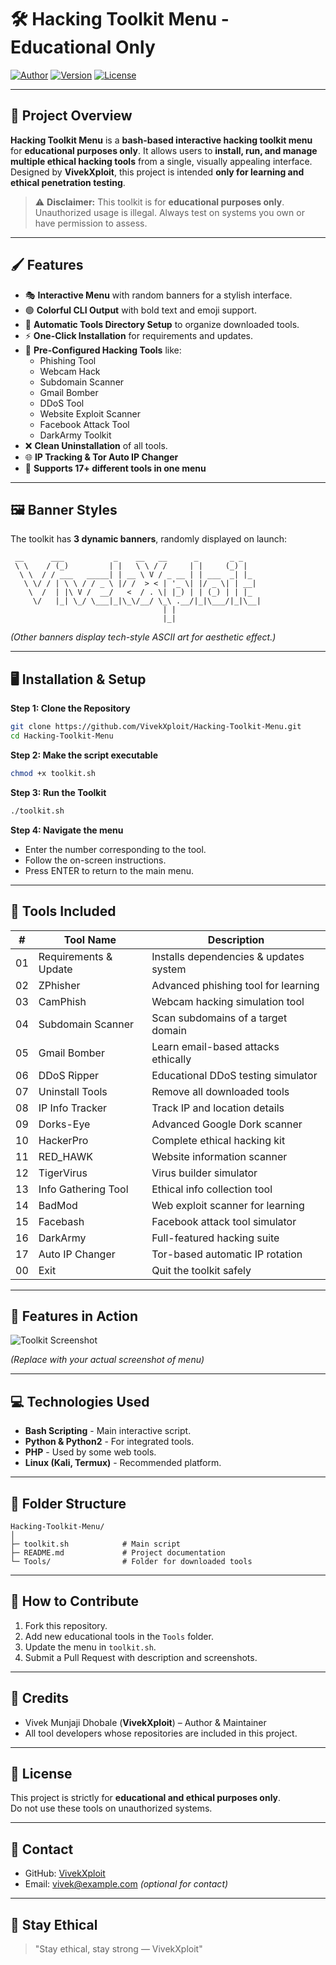 # 🛠️ Hacking Toolkit Menu - Educational Only

[![Author](https://img.shields.io/badge/Author-VivekXploit-blue?style=for-the-badge)](https://github.com/VivekXploit)
[![Version](https://img.shields.io/badge/Version-V1.0-green?style=for-the-badge)](https://github.com/VivekXploit)
[![License](https://img.shields.io/badge/License-Educational-orange?style=for-the-badge)](https://github.com/VivekXploit)

---

## 🎨 Project Overview

**Hacking Toolkit Menu** is a **bash-based interactive hacking toolkit menu** for **educational purposes only**. It allows users to **install, run, and manage multiple ethical hacking tools** from a single, visually appealing interface. Designed by **VivekXploit**, this project is intended **only for learning and ethical penetration testing**.

> ⚠️ **Disclaimer:** This toolkit is for **educational purposes only**. Unauthorized usage is illegal. Always test on systems you own or have permission to assess.

---

## 🖌️ Features

- 🎭 **Interactive Menu** with random banners for a stylish interface.
- 🟢 **Colorful CLI Output** with bold text and emoji support.
- 📂 **Automatic Tools Directory Setup** to organize downloaded tools.
- ⚡ **One-Click Installation** for requirements and updates.
- 🔧 **Pre-Configured Hacking Tools** like:
  - Phishing Tool
  - Webcam Hack
  - Subdomain Scanner
  - Gmail Bomber
  - DDoS Tool
  - Website Exploit Scanner
  - Facebook Attack Tool
  - DarkArmy Toolkit
- ❌ **Clean Uninstallation** of all tools.
- 🌐 **IP Tracking & Tor Auto IP Changer**
- 🧰 **Supports 17+ different tools in one menu**

---

## 🖼️ Banner Styles

The toolkit has **3 dynamic banners**, randomly displayed on launch:

```
 __      ___           _    __   __      _       _ _    
 \ \    / (_)         | |   \ \ / /     | |     (_) |   
  \ \  / / ___   _____| | __ \ V / _ __ | | ___  _| |_  
   \ \/ / | \ \ / / _ \ |/ /  > < | '_ \| |/ _ \| | __|
    \  /  | |\ V /  __/   <  / . \| |_) | | (_) | | |_  
     \/   |_| \_/ \___|_|\_\/__/ \_\ .__/|_|\___/|_|\__|
                                  | |                   
                                  |_|                   
```

*(Other banners display tech-style ASCII art for aesthetic effect.)*

---

## 🖥️ Installation & Setup

**Step 1: Clone the Repository**
```bash
git clone https://github.com/VivekXploit/Hacking-Toolkit-Menu.git
cd Hacking-Toolkit-Menu
```

**Step 2: Make the script executable**
```bash
chmod +x toolkit.sh
```

**Step 3: Run the Toolkit**
```bash
./toolkit.sh
```

**Step 4: Navigate the menu**
- Enter the number corresponding to the tool.
- Follow the on-screen instructions.
- Press ENTER to return to the main menu.

---

## 🔧 Tools Included

| #  | Tool Name | Description |
|----|-----------|-------------|
| 01 | Requirements & Update | Installs dependencies & updates system |
| 02 | ZPhisher | Advanced phishing tool for learning |
| 03 | CamPhish | Webcam hacking simulation tool |
| 04 | Subdomain Scanner | Scan subdomains of a target domain |
| 05 | Gmail Bomber | Learn email-based attacks ethically |
| 06 | DDoS Ripper | Educational DDoS testing simulator |
| 07 | Uninstall Tools | Remove all downloaded tools |
| 08 | IP Info Tracker | Track IP and location details |
| 09 | Dorks-Eye | Advanced Google Dork scanner |
| 10 | HackerPro | Complete ethical hacking kit |
| 11 | RED_HAWK | Website information scanner |
| 12 | TigerVirus | Virus builder simulator |
| 13 | Info Gathering Tool | Ethical info collection tool |
| 14 | BadMod | Web exploit scanner for learning |
| 15 | Facebash | Facebook attack tool simulator |
| 16 | DarkArmy | Full-featured hacking suite |
| 17 | Auto IP Changer | Tor-based automatic IP rotation |
| 00 | Exit | Quit the toolkit safely |

---

## 🎨 Features in Action

![Toolkit Screenshot](https://github.com/VivekXploit/Hacking-Toolkit-Menu/assets/YourImageHere)

*(Replace with your actual screenshot of menu)*

---

## 💻 Technologies Used

- **Bash Scripting** - Main interactive script.
- **Python & Python2** - For integrated tools.
- **PHP** - Used by some web tools.
- **Linux (Kali, Termux)** - Recommended platform.

---

## 📂 Folder Structure

```
Hacking-Toolkit-Menu/
│
├─ toolkit.sh            # Main script
├─ README.md             # Project documentation
└─ Tools/                # Folder for downloaded tools
```

---

## 🧭 How to Contribute

1. Fork this repository.  
2. Add new educational tools in the `Tools` folder.  
3. Update the menu in `toolkit.sh`.  
4. Submit a Pull Request with description and screenshots.  

---

## 🌟 Credits

- Vivek Munjaji Dhobale (**VivekXploit**) – Author & Maintainer  
- All tool developers whose repositories are included in this project.

---

## 📜 License

This project is strictly for **educational and ethical purposes only**.  
Do not use these tools on unauthorized systems.

---

## 💬 Contact

- GitHub: [VivekXploit](https://github.com/VivekXploit)  
- Email: vivek@example.com *(optional for contact)*

---

## 🚀 Stay Ethical

> "Stay ethical, stay strong — VivekXploit"

